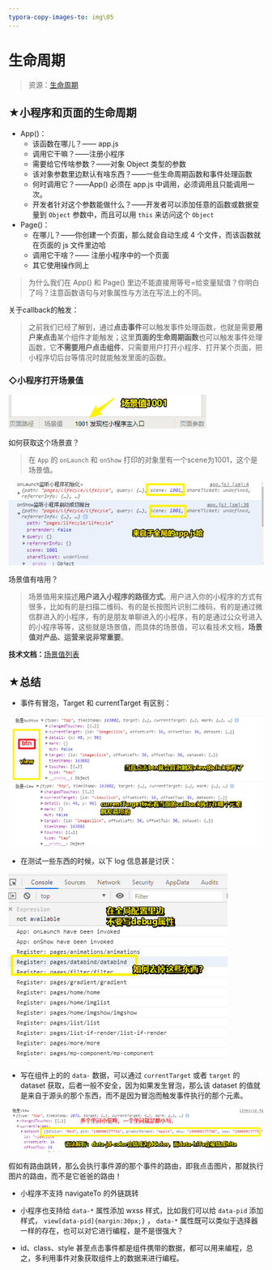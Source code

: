 ```yaml
---
typora-copy-images-to: img\05
---
```


# 生命周期

> 资源：[生命周期](https://tencentcloudbase.github.io/handbook/tcb14.html)

## ★小程序和页面的生命周期

* App()：
  + 该函数在哪儿？—— app.js
  + 调用它干嘛？——注册小程序
  + 需要给它传啥参数？——对象 Object 类型的参数
  + 该对象参数里边默认有啥东西？——一些生命周期函数和事件处理函数
  + 何时调用它？——App() 必须在 app.js 中调用，必须调用且只能调用一次。
  + 开发者针对这个参数能做什么？——开发者可以添加任意的函数或数据变量到 `Object` 参数中，而且可以用 `this` 来访问这个 `Object` 
* Page()：
  + 在哪儿？——你创建一个页面，那么就会自动生成 4 个文件，而该函数就在页面的 js 文件里边哈
  + 调用它干啥？—— 注册小程序中的一个页面
  + 其它使用操作同上

> 为什么我们在 App() 和 Page() 里边不能直接用等号=给变量赋值？你明白了吗？注意函数语句与对象属性与方法在写法上的不同。

关于callback的触发：

> 之前我们已经了解到，通过**点击事件**可以触发事件处理函数，也就是需要**用户来点击**某个组件才能触发；这里**页面的生命周期函数**也可以触发事件处理函数，它**不需要用户点击组件**，只需要用户打开小程序、打开某个页面，把小程序切后台等情况时就能触发里面的函数。

### ◇小程序打开场景值

![场景值体现](assets/img/2019-10-29-18-55-40.png)

如何获取这个场景直？

> 在  `App` 的  `onLaunch` 和  `onShow` 打印的对象里有一个scene为1001，这个是场景值。

![获取场景直](assets/img/2019-10-29-18-58-41.png)

场景值有啥用？

> 场景值用来描述**用户进入小程序的路径方式**。用户进入你的小程序的方式有很多，比如有的是扫描二维码、有的是长按图片识别二维码，有的是通过微信群进入的小程序，有的是朋友单聊进入的小程序，有的是通过公众号进入的小程序等等，这些就是场景值，而具体的场景值，可以看技术文档，**场景值对产品、运营来说非常重要**。

 **技术文档：**[场景值列表](https://developers.weixin.qq.com/miniprogram/dev/reference/scene-list.html) 






## ★总结

* 事件有冒泡，Target 和 currentTarget 有区别：

![1570358872301](img/05/1570358872301.png)

* 在测试一些东西的时候，以下 log 信息甚是讨厌：

![1570358491967](img/05/1570358491967.png)

* 写在组件上的的 `data-` 数据，可以通过 `currentTarget` 或者 `target` 的 dataset 获取，后者一般不安全，因为如果发生冒泡，那么该 dataset 的值就是来自于源头的那个东西，而不是因为冒泡而触发事件执行的那个元素。

  

![1570359307368](img/05/1570359307368.png)

  假如有路由跳转，那么会执行事件源的那个事件的路由，即我点击图片，那就执行图片的路由，而不是它爸爸的路由！

* 小程序不支持 navigateTo 的外链跳转

* 小程序也支持给 `data-*` 属性添加 wxss 样式，比如我们可以给 `data-pid` 添加样式， `view[data-pid]{margin:30px;}` ， `data-*` 属性既可以类似于选择器一样的存在，也可以对它进行编程，是不是很强大？

* id、class、style 甚至点击事件都是组件携带的数据，都可以用来编程，总之，多利用事件对象获取组件上的数据来进行编程。

